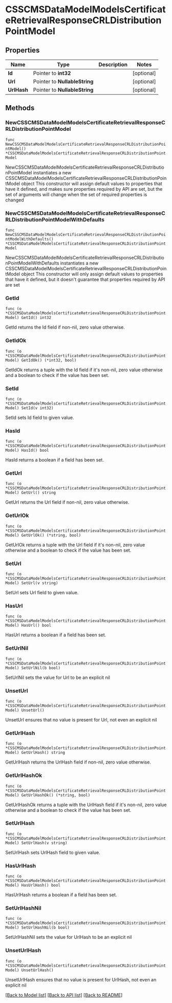 # CSSCMSDataModelModelsCertificateRetrievalResponseCRLDistributionPointModel

## Properties

Name | Type | Description | Notes
------------ | ------------- | ------------- | -------------
**Id** | Pointer to **int32** |  | [optional] 
**Url** | Pointer to **NullableString** |  | [optional] 
**UrlHash** | Pointer to **NullableString** |  | [optional] 

## Methods

### NewCSSCMSDataModelModelsCertificateRetrievalResponseCRLDistributionPointModel

`func NewCSSCMSDataModelModelsCertificateRetrievalResponseCRLDistributionPointModel() *CSSCMSDataModelModelsCertificateRetrievalResponseCRLDistributionPointModel`

NewCSSCMSDataModelModelsCertificateRetrievalResponseCRLDistributionPointModel instantiates a new CSSCMSDataModelModelsCertificateRetrievalResponseCRLDistributionPointModel object
This constructor will assign default values to properties that have it defined,
and makes sure properties required by API are set, but the set of arguments
will change when the set of required properties is changed

### NewCSSCMSDataModelModelsCertificateRetrievalResponseCRLDistributionPointModelWithDefaults

`func NewCSSCMSDataModelModelsCertificateRetrievalResponseCRLDistributionPointModelWithDefaults() *CSSCMSDataModelModelsCertificateRetrievalResponseCRLDistributionPointModel`

NewCSSCMSDataModelModelsCertificateRetrievalResponseCRLDistributionPointModelWithDefaults instantiates a new CSSCMSDataModelModelsCertificateRetrievalResponseCRLDistributionPointModel object
This constructor will only assign default values to properties that have it defined,
but it doesn't guarantee that properties required by API are set

### GetId

`func (o *CSSCMSDataModelModelsCertificateRetrievalResponseCRLDistributionPointModel) GetId() int32`

GetId returns the Id field if non-nil, zero value otherwise.

### GetIdOk

`func (o *CSSCMSDataModelModelsCertificateRetrievalResponseCRLDistributionPointModel) GetIdOk() (*int32, bool)`

GetIdOk returns a tuple with the Id field if it's non-nil, zero value otherwise
and a boolean to check if the value has been set.

### SetId

`func (o *CSSCMSDataModelModelsCertificateRetrievalResponseCRLDistributionPointModel) SetId(v int32)`

SetId sets Id field to given value.

### HasId

`func (o *CSSCMSDataModelModelsCertificateRetrievalResponseCRLDistributionPointModel) HasId() bool`

HasId returns a boolean if a field has been set.

### GetUrl

`func (o *CSSCMSDataModelModelsCertificateRetrievalResponseCRLDistributionPointModel) GetUrl() string`

GetUrl returns the Url field if non-nil, zero value otherwise.

### GetUrlOk

`func (o *CSSCMSDataModelModelsCertificateRetrievalResponseCRLDistributionPointModel) GetUrlOk() (*string, bool)`

GetUrlOk returns a tuple with the Url field if it's non-nil, zero value otherwise
and a boolean to check if the value has been set.

### SetUrl

`func (o *CSSCMSDataModelModelsCertificateRetrievalResponseCRLDistributionPointModel) SetUrl(v string)`

SetUrl sets Url field to given value.

### HasUrl

`func (o *CSSCMSDataModelModelsCertificateRetrievalResponseCRLDistributionPointModel) HasUrl() bool`

HasUrl returns a boolean if a field has been set.

### SetUrlNil

`func (o *CSSCMSDataModelModelsCertificateRetrievalResponseCRLDistributionPointModel) SetUrlNil(b bool)`

 SetUrlNil sets the value for Url to be an explicit nil

### UnsetUrl
`func (o *CSSCMSDataModelModelsCertificateRetrievalResponseCRLDistributionPointModel) UnsetUrl()`

UnsetUrl ensures that no value is present for Url, not even an explicit nil
### GetUrlHash

`func (o *CSSCMSDataModelModelsCertificateRetrievalResponseCRLDistributionPointModel) GetUrlHash() string`

GetUrlHash returns the UrlHash field if non-nil, zero value otherwise.

### GetUrlHashOk

`func (o *CSSCMSDataModelModelsCertificateRetrievalResponseCRLDistributionPointModel) GetUrlHashOk() (*string, bool)`

GetUrlHashOk returns a tuple with the UrlHash field if it's non-nil, zero value otherwise
and a boolean to check if the value has been set.

### SetUrlHash

`func (o *CSSCMSDataModelModelsCertificateRetrievalResponseCRLDistributionPointModel) SetUrlHash(v string)`

SetUrlHash sets UrlHash field to given value.

### HasUrlHash

`func (o *CSSCMSDataModelModelsCertificateRetrievalResponseCRLDistributionPointModel) HasUrlHash() bool`

HasUrlHash returns a boolean if a field has been set.

### SetUrlHashNil

`func (o *CSSCMSDataModelModelsCertificateRetrievalResponseCRLDistributionPointModel) SetUrlHashNil(b bool)`

 SetUrlHashNil sets the value for UrlHash to be an explicit nil

### UnsetUrlHash
`func (o *CSSCMSDataModelModelsCertificateRetrievalResponseCRLDistributionPointModel) UnsetUrlHash()`

UnsetUrlHash ensures that no value is present for UrlHash, not even an explicit nil

[[Back to Model list]](../README.md#documentation-for-models) [[Back to API list]](../README.md#documentation-for-api-endpoints) [[Back to README]](../README.md)


